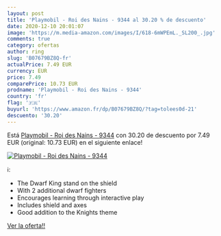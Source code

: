 ```yaml
---
layout: post
title: 'Playmobil - Roi des Nains - 9344 al 30.20 % de descuento'
date: 2020-12-10 20:01:07
image: 'https://m.media-amazon.com/images/I/618-6mWPEmL._SL200_.jpg'
comments: true
category: ofertas
author: ring
slug: 'B07679BZ8Q-fr'
actualPrice: 7.49 EUR
currency: EUR
price: 7.49
comparePrice: 10.73 EUR
prodname: 'Playmobil - Roi des Nains - 9344'
country: 'fr'
flag: '🇫🇷'
buyurl: 'https://www.amazon.fr/dp/B07679BZ8Q/?tag=tolees0d-21'
descuento: '30.20'
---
```


Está [Playmobil - Roi des Nains - 9344](https://www.amazon.fr/dp/B07679BZ8Q/?tag=tolees0d-21) con 30.20 de descuento por 7.49 EUR (original: 10.73 EUR) en el siguiente enlace!

[![Playmobil - Roi des Nains - 9344](https://m.media-amazon.com/images/I/618-6mWPEmL._SL200_.jpg)](https://www.amazon.fr/dp/B07679BZ8Q/?tag=tolees0d-21)

ℹ️:

- The Dwarf King stand on the shield
- With 2 additional dwarf fighters
- Encourages learning through interactive play
- Includes shield and axes
- Good addition to the Knights theme

[Ver la oferta!!](https://www.amazon.fr/dp/B07679BZ8Q/?tag=tolees0d-21)

